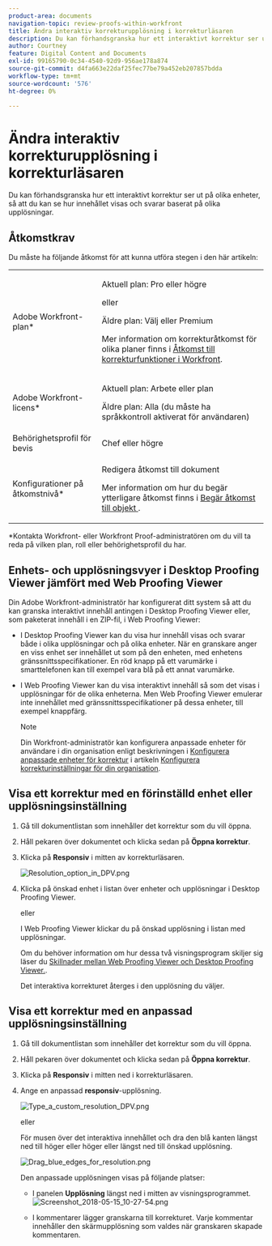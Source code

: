 ```yaml
---
product-area: documents
navigation-topic: review-proofs-within-workfront
title: Ändra interaktiv korrekturupplösning i korrekturläsaren
description: Du kan förhandsgranska hur ett interaktivt korrektur ser ut på olika enheter, så att du kan se hur innehållet visas och svarar baserat på olika upplösningar.
author: Courtney
feature: Digital Content and Documents
exl-id: 99165790-0c34-4540-92d9-956ae178a874
source-git-commit: d4fa663e22daf25fec77be79a452eb207857bdda
workflow-type: tm+mt
source-wordcount: '576'
ht-degree: 0%

---
```


# Ändra interaktiv korrekturupplösning i korrekturläsaren

Du kan förhandsgranska hur ett interaktivt korrektur ser ut på olika enheter, så att du kan se hur innehållet visas och svarar baserat på olika upplösningar.

## Åtkomstkrav

Du måste ha följande åtkomst för att kunna utföra stegen i den här artikeln:

<table style="table-layout:auto"> 
 <col> 
 <col> 
 <tbody> 
  <tr> 
   <td role="rowheader">Adobe Workfront-plan*</td> 
   <td> <p>Aktuell plan: Pro eller högre</p> <p>eller</p> <p>Äldre plan: Välj eller Premium</p> <p>Mer information om korrekturåtkomst för olika planer finns i <a href="/help/quicksilver/administration-and-setup/manage-workfront/configure-proofing/access-to-proofing-functionality.md" class="MCXref xref">Åtkomst till korrekturfunktioner i Workfront</a>.</p> </td> 
  </tr> 
  <tr> 
   <td role="rowheader">Adobe Workfront-licens*</td> 
   <td> <p>Aktuell plan: Arbete eller plan</p> <p>Äldre plan: Alla (du måste ha språkkontroll aktiverat för användaren)</p> </td> 
  </tr> 
  <tr> 
   <td role="rowheader">Behörighetsprofil för bevis </td> 
   <td>Chef eller högre</td> 
  </tr> 
  <tr> 
   <td role="rowheader">Konfigurationer på åtkomstnivå*</td> 
   <td> <p>Redigera åtkomst till dokument</p> <p>Mer information om hur du begär ytterligare åtkomst finns i <a href="../../../../workfront-basics/grant-and-request-access-to-objects/request-access.md" class="MCXref xref">Begär åtkomst till objekt </a>.</p> </td> 
  </tr> 
 </tbody> 
</table>

&#42;Kontakta Workfront- eller Workfront Proof-administratören om du vill ta reda på vilken plan, roll eller behörighetsprofil du har.

## Enhets- och upplösningsvyer i Desktop Proofing Viewer jämfört med Web Proofing Viewer

Din Adobe Workfront-administratör har konfigurerat ditt system så att du kan granska interaktivt innehåll antingen i Desktop Proofing Viewer eller, som paketerat innehåll i en ZIP-fil, i Web Proofing Viewer:

* I Desktop Proofing Viewer kan du visa hur innehåll visas och svarar både i olika upplösningar och på olika enheter. När en granskare anger en viss enhet ser innehållet ut som på den enheten, med enhetens gränssnittsspecifikationer. En röd knapp på ett varumärke i smarttelefonen kan till exempel vara blå på ett annat varumärke.

* I Web Proofing Viewer kan du visa interaktivt innehåll så som det visas i upplösningar för de olika enheterna. Men Web Proofing Viewer emulerar inte innehållet med gränssnittsspecifikationer på dessa enheter, till exempel knappfärg.

  >[!NOTE]
  >
  >Din Workfront-administratör kan konfigurera anpassade enheter för användare i din organisation enligt beskrivningen i [Konfigurera anpassade enheter för korrektur](/help/quicksilver/administration-and-setup/manage-workfront/configure-proofing/configure-proofing-organization.md#configure-custom-devices-for-proofs) i artikeln [Konfigurera korrekturinställningar för din organisation](/help/quicksilver/administration-and-setup/manage-workfront/configure-proofing/configure-proofing-organization.md).

## Visa ett korrektur med en förinställd enhet eller upplösningsinställning

1. Gå till dokumentlistan som innehåller det korrektur som du vill öppna.
1. Håll pekaren över dokumentet och klicka sedan på **Öppna korrektur**.
1. Klicka på **Responsiv** i mitten av korrekturläsaren.

   ![Resolution_option_in_DPV.png](assets/resolution-option-in-dpv-350x64.png)

1. Klicka på önskad enhet i listan över enheter och upplösningar i Desktop Proofing Viewer.

   eller

   I Web Proofing Viewer klickar du på önskad upplösning i listan med upplösningar.

   Om du behöver information om hur dessa två visningsprogram skiljer sig läser du [Skillnader mellan Web Proofing Viewer och Desktop Proofing Viewer.](../../../../review-and-approve-work/proofing/proofing-overview/understand-differences-between-web-viewer.md).

   Det interaktiva korrekturet återges i den upplösning du väljer.

## Visa ett korrektur med en anpassad upplösningsinställning

1. Gå till dokumentlistan som innehåller det korrektur som du vill öppna.
1. Håll pekaren över dokumentet och klicka sedan på **Öppna korrektur**.
1. Klicka på **Responsiv** i mitten ned i korrekturläsaren.
1. Ange en anpassad **responsiv**-upplösning.

   ![Type_a_custom_resolution_DPV.png](assets/type-a-custom-resolution-dpv.png)

   eller

   För musen över det interaktiva innehållet och dra den blå kanten längst ned till höger eller höger eller längst ned till önskad upplösning.

   ![Drag_blue_edges_for_resolution.png](assets/drag-blue-edges-for-resolution-350x251.png)

   Den anpassade upplösningen visas på följande platser:

   * I panelen **Upplösning** längst ned i mitten av visningsprogrammet.\
     ![Screenshot_2018-05-15_10-27-54.png](assets/screenshot-2018-05-15-10-27-54.png)

   * I kommentarer lägger granskarna till korrekturet. Varje kommentar innehåller den skärmupplösning som valdes när granskaren skapade kommentaren.

